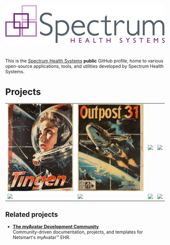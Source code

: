 <!-- u240304 -->

<div align="center">

![Logo](https://github.com/spectrum-health-systems/.github/blob/main/Profile/Resources/SHS_4C_logo.png)

<br>

</div>

This is the [Spectrum Health Systems](https://www.spectrumhealthsystems.org/) **public** GitHub profile, home to various open-source applications, tools, and utilities developed by Spectrum Health Systems.

# Projects

<div align="center">
    <table>
        <tr>
            <td>
                <a HREF="https://github.com/spectrum-health-systems/Tingen"><img src="https://github.com/spectrum-health-systems/Tingen/blob/main/.github/images/logos/Tingen_README.png"></a>
            </td>
            <td>
                <a HREF="https://github.com/spectrum-health-systems/Outpost31"><img src="https://github.com/spectrum-health-systems/Outpost31/blob/main/.github/images/logos/Outpost31_README.png"></a>
            </td>
            <td>
                <a HREF="https://github.com/spectrum-health-systems/Tingen_development"><img src="https://github.com/spectrum-health-systems/Tingen_development/blob/main/.github/images/logos/TingenDevelopment_README.png"></a>
            </td>
            <td>
                <a HREF="https://github.com/spectrum-health-systems/TingenCommunityRelease"><img src="https://github.com/spectrum-health-systems/TingenCommunityRelease/blob/main/.github/images/logos/TingenCommunityRelease_README.png"></a>
        </tr>
        <tr>
            <td>
                <a HREF="https://github.com/spectrum-health-systems/TingenCommander"><img src="https://github.com/spectrum-health-systems/TingenCommander/blob/main/.github/images/logos/TingenCommander_README.png"></a>
            </td>
            <td>
                <a HREF="https://github.com/spectrum-health-systems/TingenLieutenant"><img src="https://github.com/spectrum-health-systems/TingenLieutenant/blob/main/.github/images/logos/TingenLieutenant_README.png"></a>
            </td>
            <td>
                <a HREF="https://github.com/spectrum-health-systems/TingenDevDeploy"><img src="https://github.com/spectrum-health-systems/TingenDevDeploy/blob/main/.github/images/logos/TingenDevDeploy_README.png"></a>
            <td>
                <a HREF="https://github.com/spectrum-health-systems/TingenDocumentation"><img src="https://github.com/spectrum-health-systems/TingenDocumentation/blob/main/.github/images/logos/TingenDocumentation_README.png"></a>
            </td>
        </tr>
    </table>
</div>

## Related projects

* [**The myAvatar Development Community**](https://github.com/myAvatar-Development-Community)  
Community-driven documentation, projects, and templates for Netsmart's myAvatar™ EHR.
